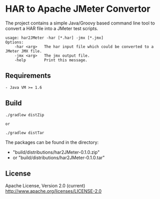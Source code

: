 # HAR to Apache JMeter Convertor

The project contains a simple Java/Groovy based command line tool 
to convert a HAR file into a JMeter test scripts.

	usage: har2JMeter -har [*.har] -jmx [*.jmx]
	Options:
 		-har <arg>   The har input file which could be converted to a JMeter JMX file.
 		-jmx <arg>   The jmx output file.
 		-help	     Print this message.

## Requirements

	- Java VM >= 1.6

## Build

	./gradlew distZip
	
	or
	
	./gradlew distTar

The packages can be found in the directory:

 - "build/distributions/har2JMeter-0.1.0.zip" 
 - or "build/distributions/har2JMeter-0.1.0.tar"

## License

Apache License, Version 2.0 (current)
http://www.apache.org/licenses/LICENSE-2.0